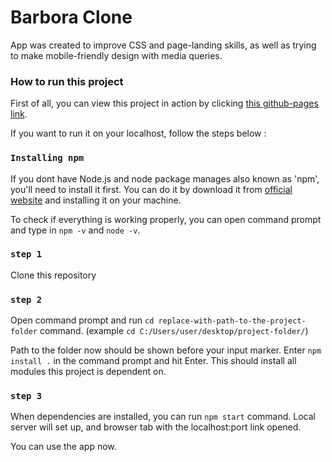 
# Barbora Clone

App was created to improve CSS and page-landing skills, as well as trying to make mobile-friendly design with media queries.

### How to run this project

First of all, you can view this project in action by clicking [this github-pages link](https://rlukasevic.github.io/barbclone/).

If you want to run it on your localhost, follow the steps below :

### `Installing npm`

If you dont have Node.js and node package manages also known as 'npm', you'll need to install it first.
You can do it by download it from [official website](https://nodejs.org/en/download/) and installing it on your machine.

To check if everything is working properly, you can open command prompt and type in `npm -v` and `node -v`.

### `step 1`

Clone this repository

### `step 2`

Open command prompt and run `cd replace-with-path-to-the-project-folder` command.
(example `cd C:/Users/user/desktop/project-folder/`)

Path to the folder now should be shown before your input marker.
Enter `npm install .` in the command prompt and hit Enter. This should install all modules this project is dependent on.

### `step 3`

When dependencies are installed, you can run `npm start` command.
Local server will set up, and browser tab with the localhost:port link opened.

You can use the app now.
